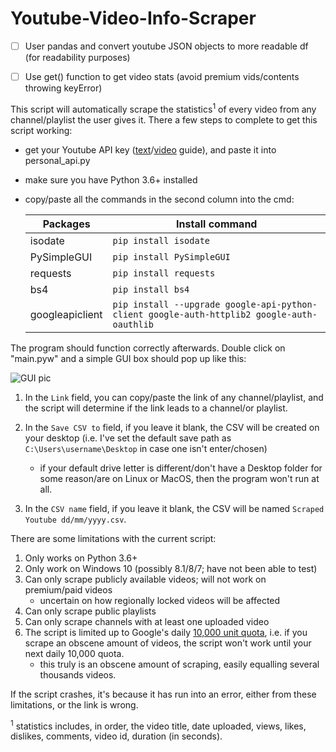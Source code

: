 # Youtube-Video-Info-Scraper

- [ ] User pandas and convert youtube JSON objects to more readable df (for readability purposes)
- [ ] Use get() function to get video stats (avoid premium vids/contents throwing keyError)



This script will automatically scrape the statistics<sup>1</sup> of every video from any channel/playlist the user gives it. There a few steps to complete to get this script working:
* get your Youtube API key ([text](https://www.slickremix.com/docs/get-api-key-for-youtube/)/[video](https://www.youtube.com/watch?v=th5_9woFJmk) guide), and paste it into personal_api.py 
* make sure you have Python 3.6+ installed 
* copy/paste all the commands in the second column into the cmd:

   Packages | Install command
   ------------ | -------------
   isodate | `pip install isodate`
   PySimpleGUI | `pip install PySimpleGUI`
   requests | `pip install requests`
   bs4 | `pip install bs4`
   googleapiclient | `pip install --upgrade google-api-python-client google-auth-httplib2 google-auth-oauthlib`


The program should function correctly afterwards. Double click on "main.pyw" and a simple GUI box should pop up like this:

![GUI pic](https://i.imgur.com/TFC0kHl.png)

1. In the `Link` field, you can copy/paste the link of any channel/playlist, and the script will determine if the link leads to a channel/or playlist.

2. In the `Save CSV to` field, if you leave it blank, the CSV will be created on your desktop (i.e. I've set the default save path as `C:\Users\username\Desktop` in case one isn't enter/chosen)
      * if your default drive letter is different/don't have a Desktop folder for some reason/are on Linux or MacOS, then the program won't run at all.

3. In the `CSV name` field, if you leave it blank, the CSV will be named `Scraped Youtube dd/mm/yyyy.csv`.


There are some limitations with the current script:
1. Only works on Python 3.6+
2. Only work on Windows 10 (possibly 8.1/8/7; have not been able to test)
3. Can only scrape publicly available videos; will not work on premium/paid videos
   * uncertain on how regionally locked videos will be affected
4. Can only scrape public playlists
5. Can only scrape channels with at least one uploaded video
6. The script is limited up to Google's daily [10,000 unit quota](https://developers.google.com/youtube/v3/getting-started#quota), i.e. if you scrape an obscene amount of videos, the script won't work until your next daily 10,000 quota. 
   * this truly is an obscene amount of scraping, easily equalling several thousands videos.

If the script crashes, it's because it has run into an error, either from these limitations, or the link is wrong. 





 <sup>1</sup> statistics includes, in order, the video title, date uploaded, views, likes, dislikes, comments, video id, duration (in seconds).
